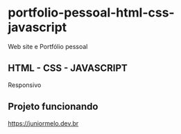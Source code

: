 # portfolio-pessoal-html-css-javascript
Web site e Portfólio pessoal
## HTML - CSS - JAVASCRIPT
Responsivo
## Projeto funcionando
https://juniormelo.dev.br

